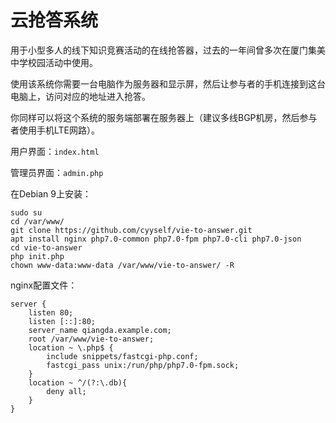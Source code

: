 # 云抢答系统
用于小型多人的线下知识竞赛活动的在线抢答器，过去的一年间曾多次在厦门集美中学校园活动中使用。

使用该系统你需要一台电脑作为服务器和显示屏，然后让参与者的手机连接到这台电脑上，访问对应的地址进入抢答。

你同样可以将这个系统的服务端部署在服务器上（建议多线BGP机房，然后参与者使用手机LTE网路）。

用户界面：`index.html`

管理员界面：`admin.php`


在Debian 9上安装：
```
sudo su
cd /var/www/
git clone https://github.com/cyyself/vie-to-answer.git
apt install nginx php7.0-common php7.0-fpm php7.0-cli php7.0-json
cd vie-to-answer
php init.php
chown www-data:www-data /var/www/vie-to-answer/ -R
```
nginx配置文件：
```
server {
    listen 80;
    listen [::]:80;
    server_name qiangda.example.com;
    root /var/www/vie-to-answer;
    location ~ \.php$ {
        include snippets/fastcgi-php.conf;
        fastcgi_pass unix:/run/php/php7.0-fpm.sock;
    }
    location ~ ^/(?:\.db){
        deny all;
    }
}
```
